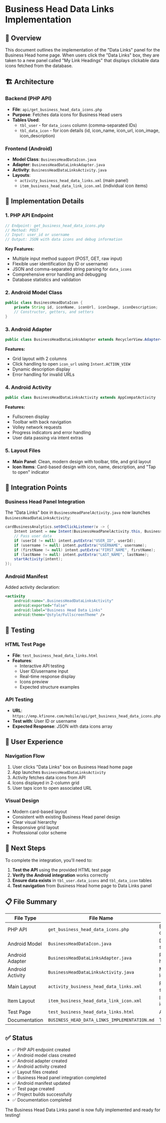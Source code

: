# Business Head Data Links Implementation

## 🎯 **Overview**
This document outlines the implementation of the "Data Links" panel for the Business Head home page. When users click the "Data Links" box, they are taken to a new panel called "My Link Headings" that displays clickable data icons fetched from the database.

## 🏗️ **Architecture**

### **Backend (PHP API)**
- **File**: `api/get_business_head_data_icons.php`
- **Purpose**: Fetches data icons for Business Head users
- **Tables Used**:
  - `tbl_user` - for `data_icons` column (comma-separated IDs)
  - `tbl_data_icon` - for icon details (id, icon_name, icon_url, icon_image, icon_description)

### **Frontend (Android)**
- **Model Class**: `BusinessHeadDataIcon.java`
- **Adapter**: `BusinessHeadDataLinksAdapter.java`
- **Activity**: `BusinessHeadDataLinksActivity.java`
- **Layouts**: 
  - `activity_business_head_data_links.xml` (main panel)
  - `item_business_head_data_link_icon.xml` (individual icon items)

## 🔧 **Implementation Details**

### **1. PHP API Endpoint**
```php
// Endpoint: get_business_head_data_icons.php
// Method: POST
// Input: user_id or username
// Output: JSON with data icons and debug information
```

**Key Features:**
- Multiple input method support (POST, GET, raw input)
- Flexible user identification (by ID or username)
- JSON and comma-separated string parsing for `data_icons`
- Comprehensive error handling and debugging
- Database statistics and validation

### **2. Android Model Class**
```java
public class BusinessHeadDataIcon {
    private String id, iconName, iconUrl, iconImage, iconDescription;
    // Constructor, getters, and setters
}
```

### **3. Android Adapter**
```java
public class BusinessHeadDataLinksAdapter extends RecyclerView.Adapter<BusinessHeadDataLinksAdapter.ViewHolder>
```
**Features:**
- Grid layout with 2 columns
- Click handling to open `icon_url` using `Intent.ACTION_VIEW`
- Dynamic description display
- Error handling for invalid URLs

### **4. Android Activity**
```java
public class BusinessHeadDataLinksActivity extends AppCompatActivity
```
**Features:**
- Fullscreen display
- Toolbar with back navigation
- Volley network requests
- Progress indicators and error handling
- User data passing via intent extras

### **5. Layout Files**
- **Main Panel**: Clean, modern design with toolbar, title, and grid layout
- **Icon Items**: Card-based design with icon, name, description, and "Tap to open" indicator

## 🔗 **Integration Points**

### **Business Head Panel Integration**
The "Data Links" box in `BusinessHeadPanelActivity.java` now launches `BusinessHeadDataLinksActivity`:

```java
cardBusinessAnalytics.setOnClickListener(v -> {
    Intent intent = new Intent(BusinessHeadPanelActivity.this, BusinessHeadDataLinksActivity.class);
    // Pass user data
    if (userId != null) intent.putExtra("USER_ID", userId);
    if (username != null) intent.putExtra("USERNAME", username);
    if (firstName != null) intent.putExtra("FIRST_NAME", firstName);
    if (lastName != null) intent.putExtra("LAST_NAME", lastName);
    startActivity(intent);
});
```

### **Android Manifest**
Added activity declaration:
```xml
<activity
    android:name=".BusinessHeadDataLinksActivity"
    android:exported="false"
    android:label="Business Head Data Links"
    android:theme="@style/FullscreenTheme" />
```

## 🧪 **Testing**

### **HTML Test Page**
- **File**: `test_business_head_data_links.html`
- **Features**:
  - Interactive API testing
  - User ID/username input
  - Real-time response display
  - Icons preview
  - Expected structure examples

### **API Testing**
- **URL**: `https://emp.kfinone.com/mobile/api/get_business_head_data_icons.php`
- **Test with**: User ID or username
- **Expected Response**: JSON with data icons array

## 📱 **User Experience**

### **Navigation Flow**
1. User clicks "Data Links" box on Business Head home page
2. App launches `BusinessHeadDataLinksActivity`
3. Activity fetches data icons from API
4. Icons displayed in 2-column grid
5. User taps icon to open associated URL

### **Visual Design**
- Modern card-based layout
- Consistent with existing Business Head panel design
- Clear visual hierarchy
- Responsive grid layout
- Professional color scheme

## 🚀 **Next Steps**

To complete the integration, you'll need to:

1. **Test the API** using the provided HTML test page
2. **Verify the Android integration** works correctly
3. **Ensure data exists** in `tbl_user.data_icons` and `tbl_data_icon` tables
4. **Test navigation** from Business Head home page to Data Links panel

## 📋 **File Summary**

| File Type | File Name | Purpose |
|-----------|-----------|---------|
| PHP API | `get_business_head_data_icons.php` | Backend data fetching |
| Android Model | `BusinessHeadDataIcon.java` | Data structure |
| Android Adapter | `BusinessHeadDataLinksAdapter.java` | RecyclerView handling |
| Android Activity | `BusinessHeadDataLinksActivity.java` | Main panel logic |
| Main Layout | `activity_business_head_data_links.xml` | Panel UI structure |
| Item Layout | `item_business_head_data_link_icon.xml` | Individual icon UI |
| Test Page | `test_business_head_data_links.html` | API testing |
| Documentation | `BUSINESS_HEAD_DATA_LINKS_IMPLEMENTATION.md` | This file |

## ✅ **Status**
- ✅ PHP API endpoint created
- ✅ Android model class created
- ✅ Android adapter created
- ✅ Android activity created
- ✅ Layout files created
- ✅ Business Head panel integration completed
- ✅ Android manifest updated
- ✅ Test page created
- ✅ Project builds successfully
- ✅ Documentation completed

The Business Head Data Links panel is now fully implemented and ready for testing!
